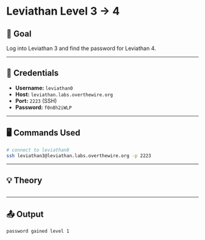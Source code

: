 # Leviathan Level 3 -> 4

## 🧠 Goal  

Log into Leviathan 3 and find the password for Leviathan 4.  

---

## 🔐 Credentials  

- **Username:** `leviathan0`  
- **Host:** `leviathan.labs.overthewire.org`  
- **Port:** `2223` (SSH)  
- **Password:** `f0n8h2iWLP`  

---

## 🖥️ Commands Used  

```bash
# connect to leviathan0
ssh leviathan3@leviathan.labs.overthewire.org -p 2223


```
___

## 💡 Theory
```bash

```
___

## 📤 Output
```bash
password gained level 1
```
